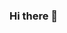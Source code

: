 ### Hi there 👋

<!--
**SampadaHuria/SampadaHuria** is a ✨ _special_ ✨ repository because its `README.md` (this file) appears on your GitHub profile.

Here are some ideas to get you started:

- 🔭 I’m currently working on Web Dev
- 🌱 I’m currently learning DSA
- 🤔 I’m looking for help with Web Dev
- 💬 Ask me about anything under my domain
- 📫 How to reach me: sampadahuria123@gmail.com
- ⚡ Fun fact: Meet me and you will get to know
-->
